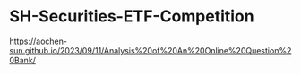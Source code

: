 # SH-Securities-ETF-Competition
https://aochen-sun.github.io/2023/09/11/Analysis%20of%20An%20Online%20Question%20Bank/
